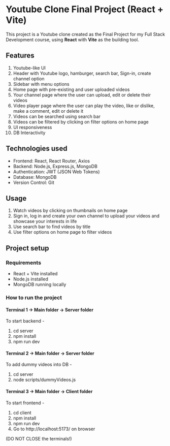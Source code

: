 # Youtube Clone Final Project (React + Vite)

This project is a Youtube clone created as the Final Project for my Full Stack Development course, using **React** with **Vite** as the building tool. 

## Features

1. Youtube-like UI 
2. Header with Youtube logo, hamburger, search bar, Sign-in, create channel option
3. Sidebar with menu options
4. Home page with pre-existing and user uploaded videos 
5. Your channel page where the user can upload, edit or delete their videos
6. Video player page where the user can play the video, like or dislike, make a comment, edit or delete it
7. Videos can be searched using search bar 
8. Videos can be filtered by clicking on filter options on home page
9. UI responsiveness 
10. DB Interactivity  

## Technologies used 

* Frontend: React, React Router, Axios
* Backend: Node.js, Express.js, MongoDB
* Authentication: JWT (JSON Web Tokens)
* Database: MongoDB 
* Version Control: Git

## Usage

1. Watch videos by clicking on thumbnails on home page
2. Sign in, log in and create your own channel to upload your videos and showcase your interests in life
3. Use search bar to find videos by title
4. Use filter options on home page to filter videos

## Project setup 

### Requirements

* React + Vite installed
* Node.js installed
* MongoDB running locally 

### How to run the project 

#### Terminal 1 -> Main folder -> Server folder
To start backend -
1. cd server 
2. npm install 
3. npm run dev 

#### Terminal 2 -> Main folder -> Server folder
To add dummy videos into DB -
1. cd server 
2. node scripts/dummyVideos.js  

#### Terminal 3 -> Main folder -> Client folder 
To start frontend - 
1. cd client
2. npm install 
3. npm run dev 
4. Go to http://localhost:5173/ on browser

(DO NOT CLOSE the terminals!)